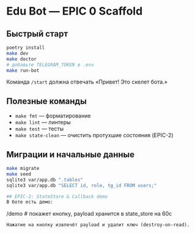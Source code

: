 # Edu Bot — EPIC 0 Scaffold

## Быстрый старт
```bash
poetry install
make dev
make doctor
# добавьте TELEGRAM_TOKEN в .env
make run-bot
```

Команда `/start` должна отвечать «Привет! Это скелет бота.»

## Полезные команды
- `make fmt` — форматирование
- `make lint` — линтеры
- `make test` — тесты
- `make state-clean` — очистить протухшие состояния (EPIC-2)

## Миграции и начальные данные

```bash
make migrate
make seed
sqlite3 var/app.db ".tables"
sqlite3 var/app.db "SELECT id, role, tg_id FROM users;"

## EPIC-2: StateStore & Callback demo
В боте есть демо:
```
/demo  # покажет кнопку, payload хранится в state_store на 60с
```
Нажатие на кнопку извлечёт payload и удалит ключ (destroy-on-read).
